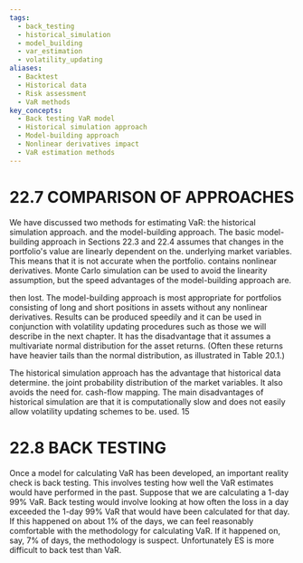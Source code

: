 ```yaml
---
tags:
  - back_testing
  - historical_simulation
  - model_building
  - var_estimation
  - volatility_updating
aliases:
  - Backtest
  - Historical data
  - Risk assessment
  - VaR methods
key_concepts:
  - Back testing VaR model
  - Historical simulation approach
  - Model-building approach
  - Nonlinear derivatives impact
  - VaR estimation methods
---
```


# 22.7 COMPARISON OF APPROACHES  

We have discussed two methods for estimating VaR: the historical simulation approach. and the model-building approach. The basic model-building approach in Sections 22.3 and 22.4 assumes that changes in the portfolio's value are linearly dependent on the. underlying market variables. This means that it is not accurate when the portfolio. contains nonlinear derivatives. Monte Carlo simulation can be used to avoid the linearity assumption, but the speed advantages of the model-building approach are.  

then lost. The model-building approach is most appropriate for portfolios consisting of long and short positions in assets without any nonlinear derivatives. Results can be produced speedily and it can be used in conjunction with volatility updating procedures such as those we will describe in the next chapter. It has the disadvantage that it assumes a multivariate normal distribution for the asset returns. (Often these returns have heavier tails than the normal distribution, as illustrated in Table 20.1.)  

The historical simulation approach has the advantage that historical data determine. the joint probability distribution of the market variables. It also avoids the need for. cash-flow mapping. The main disadvantages of historical simulation are that it is computationally slow and does not easily allow volatility updating schemes to be. used. 15  

# 22.8 BACK TESTING  

Once a model for calculating VaR has been developed, an important reality check is back testing. This involves testing how well the VaR estimates would have performed in the past. Suppose that we are calculating a 1-day $99\%$ VaR. Back testing would involve looking at how often the loss in a day exceeded the 1-day $99\%$ VaR that would have been calculated for that day. If this happened on about $1\%$ of the days, we can feel reasonably comfortable with the methodology for calculating VaR. If it happened on, say, $7\%$ of days, the methodology is suspect. Unfortunately ES is more difficult to back test than VaR.  
